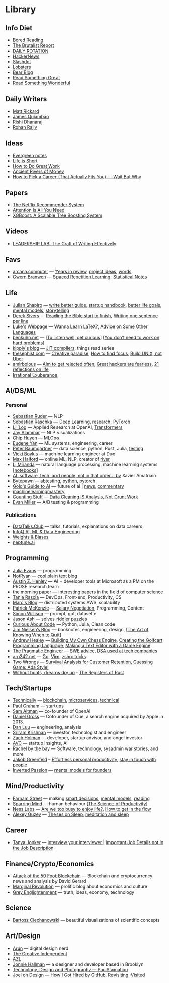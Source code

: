 # Library

## Info Diet

- [Bored Reading](https://boredreading.com/)
- [The Brutalist Report](https://brutalist.report/)
- [DAILY ROTATION](https://www.dailyrotation.com/)
- [HackerNews](https://news.ycombinator.com/)
- [Slashdot](https://slashdot.org/)
- [Lobsters](https://lobste.rs/)
- [Bear Blog](https://bearblog.dev/discover/)
- [Read Something Great](https://www.readsomethinggreat.com/)
- [Read Something Wonderful](https://readsomethingwonderful.com/)

## Daily Writers

- [Matt Rickard](https://matt-rickard.com/archive)
- [James Quiambao](https://www.jquiambao.com/archives)
- [Rishi Dhanaraj](https://www.rishi.io/)
- [Rohan Rajiv](https://alearningaday.blog/archives/)

## Ideas

- [Evergreen notes](https://notes.andymatuschak.org/Evergreen_notes)
- [Life is Short](http://www.paulgraham.com/vb.html)
- [How to Do Great Work](http://paulgraham.com/greatwork.html)
- [Ancient Rivers of Money](https://www.ribbonfarm.com/2010/11/05/ancient-rivers-of-money/)
- [How to Pick a Career (That Actually Fits You) — Wait But Why](https://waitbutwhy.com/2018/04/picking-career.html)

## Papers

- [The Netflix Recommender System](https://dl.acm.org/doi/pdf/10.1145/2843948)
- [Attention Is All You Need](https://arxiv.org/abs/1706.03762)
- [XGBoost: A Scalable Tree Boosting System](https://arxiv.org/abs/1603.02754)

## Videos

- [LEADERSHIP LAB: The Craft of Writing Effectively](https://www.youtube.com/watch?app=desktop&v=vtIzMaLkCaM)

## Favs

- [arcana.computer](https://www.arcana.computer/) — [Years in review](https://www.arcana.computer/years), [project ideas](https://www.arcana.computer/catalogs/project-ideas), [words](https://www.arcana.computer/catalogs/words)
- [Gwern Branwen](https://gwern.net/) — [Spaced Repetition Learning](https://gwern.net/spaced-repetition), [Statistical Notes](https://gwern.net/note/statistic)

## Life

- [Julian Shapiro](https://www.julian.com/) — [write better guide](https://www.julian.com/guide/write/intro), [startup handbook](https://www.julian.com/guide/startup/intro), [better life goals](https://www.julian.com/blog/vanity-metrics), [mental models](https://www.julian.com/blog/mental-model-examples), [storytelling](https://www.julian.com/blog/storytelling)
- [Derek Sivers](https://sive.rs/blog) — [Reading the Bible start to finish](https://sive.rs/bible), [Writing one sentence per line](https://sive.rs/1s)
- [Luke's Webpage](https://lukesmith.xyz/articles/) — [Wanna Learn LaTeX?](https://lukesmith.xyz/articles/wanna-learn-latex/), [Advice on Some Other Languages](https://lukesmith.xyz/articles/other-langs/)
- [benkuhn.net](https://www.benkuhn.net/posts/) — [[To listen well, get curious](https://www.benkuhn.net/listen/)] [[You don’t need to work on hard problems](https://www.benkuhn.net/hard/)]
- [kipply's blog](https://kipp.ly/blog/) — [JIT compilers](https://kipp.ly/blog/jits-impls/), things read series
- [thesephist.com](https://thesephist.com/) — [Creative paradise](https://thesephist.com/posts/paradise/), [How to find focus](https://thesephist.com/posts/focus/), [Build UNIX, not Uber](https://thesephist.com/posts/legacy/)
- [amirbolous](http://amirbolous.com/) — [Aim to get rejected often](https://amirbolous.com/posts/rejection/), [Great hackers are fearless](https://amirbolous.com/posts/hackers/), [21 reflections on life](https://amirbolous.com/posts/21/)
- [Irrational Exuberance](https://lethain.com/featured/)

## AI/DS/ML

### Personal

- [Sebastian Ruder](https://ruder.io/) — NLP
- [Sebastian Raschka](https://sebastianraschka.com/blog/index.html) — Deep Learning, research, PyTorch
- [Lil’Log](https://lilianweng.github.io/) — Applied Research at OpenAI, [Transformers](https://lilianweng.github.io/posts/2023-01-27-the-transformer-family-v2/)
- [Jay Alammar](https://jalammar.github.io/) — NLP visualizations
- [Chip Huyen](https://huyenchip.com/blog/) — MLOps
- [Eugene Yan](https://eugeneyan.com/writing/) — ML systems, engineering, career
- [Peter Baumgartner](https://www.peterbaumgartner.com/blog/) — data science, python, Rust, Julia, [testing](https://www.peterbaumgartner.com/blog/testing-for-data-science/)
- [Vicki Boykis](https://vickiboykis.com/) — machine learning engineer at Duo
- [Max Halford](https://maxhalford.github.io/) — online ML, NLP, creator of [river](https://github.com/MaxHalford/taxi-demo-rp-mz-rv-rd-st)
- [Lj Miranda](https://ljvmiranda921.github.io/) — natural language processing, machine learning systems [[notebooks](https://ljvmiranda921.github.io/notebook/)]
- [AI, software, tech, and people, not in that order... by](https://amatriain.net/blog/) Xavier Amatriain
- [Bytepawn](https://bytepawn.com/) — [abtesting](https://bytepawn.com/tag/ab-testing.html), [python](https://bytepawn.com/tag/python.html), [pytorch](https://bytepawn.com/tag/pytorch.html)
- [Gold's Guide to AI](https://goldsguide.com/) — future of ai | [news](https://goldsguide.com/tag/news/), [commentary](https://goldsguide.com/tag/commentary/)
- [machinelearningmastery](http://machinelearningmastery.com/)
- [Counting Stuff](https://counting.substack.com/archive?sort=top) — [Data Cleaning IS Analysis, Not Grunt Work](https://counting.substack.com/p/data-cleaning-is-analysis-not-grunt)
- [Evan Miller](https://www.evanmiller.org/index.html) — A/B testing & programming

### Publications

- [DataTalks.Club](https://datatalks.club/articles.html) — talks, tutorials, explanations on data careers
- [InfoQ AI, ML & Data Engineering](https://www.infoq.com/ai-ml-data-eng/articles/)
- [Weights & Biases](https://wandb.ai/fully-connected?s=08)
- [neptune.ai](https://neptune.ai/blog)

## Programming

- [Julia Evans](https://jvns.ca/) — programming
- [NotRyan](https://blog.notryan.com/) — cool plain text blog
- [Austin Z. Henley](https://austinhenley.com/blog.html) — AI + developer tools at Microsoft as a PM on the PROSE research team
- [the morning paper](https://blog.acolyer.org/) — interesting papers in the field of computer science
- [Tania Rascia](https://www.taniarascia.com/blog) — DevOps, Front-end, Productivity, CS
- [Marc's Blog](https://brooker.co.za/blog/) — distributed systems AWS, scalability
- [Patrick McKenzie](https://www.kalzumeus.com/greatest-hits/) — [Salary Negotiation](https://www.kalzumeus.com/2012/01/23/salary-negotiation/), Programming, Content
- [Simon Willison](https://simonwillison.net/) — prompt, gpt, datasette
- [Jason Ash](https://jtash.vercel.app/) — solves [riddler puzzles](https://fivethirtyeight.com/tag/the-riddler/)
- [Curious About Code](https://davidamos.dev/) — Python, Julia, Clean code
- [Jim Nielsen’s Blog](https://blog.jim-nielsen.com/archive/) — booknotes, engineering, design, [[The Art of Knowing When to Quit](https://blog.jim-nielsen.com/2023/art-of-knowing-when-to-quit/)]
- [Andrew Healey](https://healeycodes.com/articles) — [Building My Own Chess Engine](https://healeycodes.com/building-my-own-chess-engine), [Creating the Golfcart Programming Language](https://healeycodes.com/creating-the-golfcart-programming-language), [Making a Text Editor with a Game Engine](https://healeycodes.com/making-a-text-editor-with-a-game-engine)
- [The Pragmatic Engineer](https://blog.pragmaticengineer.com/tag/popular/) — [SWE advice](https://blog.pragmaticengineer.com/advice-to-myself-when-starting-as-a-software-developer/), [DSA used at tech companies](https://blog.pragmaticengineer.com/data-structures-and-algorithms-i-actually-used-day-to-day/)
- [arp242.net](https://www.arp242.net/) — [Go](https://www.arp242.net/go-easy.html), [Vim](https://www.arp242.net/vim-myths.html), [zshrc tricks](https://www.arp242.net/zshrc.html)
- [Two Wrongs](https://two-wrongs.com/tags) — [Survival Analysis for Customer Retention](https://two-wrongs.com/survival-analysis-for-customer-retention.html), [Guessing Game: Ada Style!](https://two-wrongs.com/guessing-game-ada-style.html)
- [Without boats, dreams dry up](https://without.boats/blog/the-registers-of-rust/) - [The Registers of Rust](https://without.boats/blog/the-registers-of-rust/)

## Tech/Startups

- [Technically](https://technically.substack.com/) — [blockchain](https://technically.substack.com/p/whats-a-blockchain), [microservices](https://technically.substack.com/p/what-are-microservices), [technical](https://technically.substack.com/p/how-do-i-get-more-technical)
- [Paul Graham](http://www.paulgraham.com/articles.html) — startups
- [Sam Altman](https://blog.samaltman.com/archive) — co-founder of OpenAI
- [Daniel Gross](https://dcgross.com/posts.html) — Cofounder of Cue, a search engine acquired by Apple in 2013.
- [Dan Luu](https://danluu.com/) — engineering, analysis
- [Sriram Krishnan](https://sriramk.com/blog) — investor, technologist and engineer
- [Zach Holman](https://zachholman.com/posts) — developer, startup advisor, and angel investor
- [AVC](https://avc.com/archive/) — startup insights, AI
- [Rachel by the bay](https://rachelbythebay.com/w/) — Software, technology, sysadmin war stories, and more
- [Jakob Greenfeld](https://jakobgreenfeld.com/articles/) – [Effortless personal productivity](https://jakobgreenfeld.com/personal-productivity), [stay in touch with people](https://jakobgreenfeld.com/stay-in-touch)
- [Inverted Passion](https://invertedpassion.com/) — [mental models for founders](https://invertedpassion.com/free-book-mental-models-for-startup-founders/)

## Mind/Productivity

- [Farnam Street](https://fs.blog/blog/) — making [smart decisions](https://fs.blog/smart-decisions/), [mental models](https://fs.blog/mental-models/), [reading](https://fs.blog/reading/)
- [Sparring Mind](https://www.sparringmind.com/articles/) — human behaviour [[The Science of Productivity](https://www.sparringmind.com/productivity-science/)]
- [Ness Labs](https://nesslabs.com/articles) — [Are we too busy to enjoy life?](https://nesslabs.com/too-busy-to-enjoy-life), [How to get in the flow](https://nesslabs.com/flow)
- [Alexey Guzey](https://guzey.com/) — [Theses on Sleep](https://guzey.com/theses-on-sleep), [meditation and sleep](https://guzey.com/2022-lessons/)

## Career

- [Tanya Jonker](https://tanyajonker.com/essays/) — [Interview your Interviewer |](https://tanyajonker.com/essays/interview-interviewer) [Important Job Details not in the Job Description](https://tanyajonker.com/essays/job-details)

## Finance/Crypto/Economics

- [Attack of the 50 Foot Blockchain](https://davidgerard.co.uk/blockchain/) — Blockchain and cryptocurrency news and analysis by David Gerard
- [Marginal Revolution](https://marginalrevolution.com/about) — prolific blog about economics and culture
- [Grey Englightenment](https://greyenlightenment.com/) — truth, ideas, economy, technology

## Science

- [Bartosz Ciechanowski](https://ciechanow.ski/) — beautiful visualizations of scientific concepts

## Art/Design

- [Arun](https://arun.is/blog/archive/?listStyle=list&order=new) — digital design nerd
- [The Creative Independent](https://thecreativeindependent.com/)
- [AZL](https://aaronzlewis.com/blog/)
- [Jonnie Hallman](https://destroytoday.com/) — a designer and developer based in Brooklyn
- [Technology, Design and Photography — PaulStamatiou](https://paulstamatiou.com/)
- [Joel on Design](https://joelcalifa.com/blog/) — [How I Got Hired by GitHub](https://joelcalifa.com/blog/how-i-got-hired-by-github/), [Revisiting :Visited](https://joelcalifa.com/blog/revisiting-visited/)
